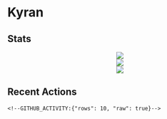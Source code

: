 # Kyran
## Stats
<p align="center">
	<img src="https://github-profile-trophy.vercel.app/?username=KyGost&theme=nord&no-frame=true&column=3&row=2&margin-w=15&margin-h=15" />
	<br />
	<img src="https://github-readme-streak-stats.herokuapp.com/?user=KyGost&theme=nord&hide_border=true&date_format=Y-m-d" />
	<br />
	<img src="https://github-readme-stats.vercel.app/api?username=KyGost&show_icons=true&theme=nord&hide_border=true&count_private=true&hide_rank=true&hide_title=true" />
</p>
  
## Recent Actions
```
<!--GITHUB_ACTIVITY:{"rows": 10, "raw": true}-->
```
